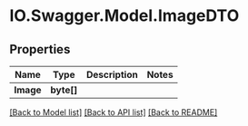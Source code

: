 # IO.Swagger.Model.ImageDTO
## Properties

Name | Type | Description | Notes
------------ | ------------- | ------------- | -------------
**Image** | **byte[]** |  | 

[[Back to Model list]](../README.md#documentation-for-models) [[Back to API list]](../README.md#documentation-for-api-endpoints) [[Back to README]](../README.md)

